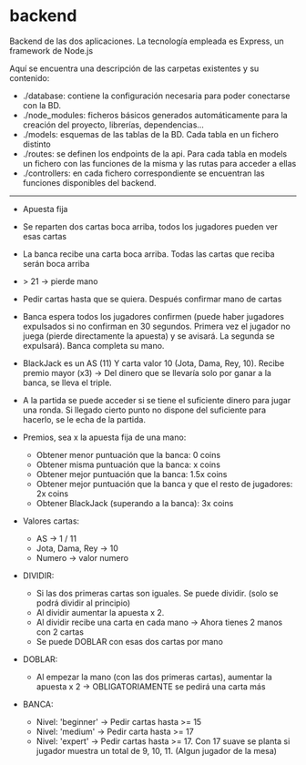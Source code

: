 # backend
Backend de las dos aplicaciones. La tecnología empleada es Express, un framework de Node.js

Aquí se encuentra una descripción de las carpetas existentes y su contenido:
- ./database: contiene la configuración necesaria para poder conectarse con la BD.
- ./node_modules: ficheros básicos generados automáticamente para la creación del proyecto, librerías, dependencias...
- ./models: esquemas de las tablas de la BD. Cada tabla en un fichero distinto
- ./routes: se definen los endpoints de la api. Para cada tabla en models un fichero con las funciones de la misma y las rutas para acceder a ellas
- ./controllers: en cada fichero correspondiente se encuentran las funciones disponibles del backend.


---

- Apuesta fija
- Se reparten dos cartas boca arriba, todos los jugadores pueden ver esas cartas
- La banca recibe una carta boca arriba. Todas las cartas que reciba serán boca arriba
- \> 21 -> pierde mano
- Pedir cartas hasta que se quiera. Después confirmar mano de cartas
- Banca espera todos los jugadores confirmen (puede haber jugadores expulsados si no confirman en 30 segundos. Primera vez el jugador no juega (pierde directamente la apuesta) y se avisará. La segunda se expulsará). Banca completa su mano. 
- BlackJack es un AS (11) Y carta valor 10 (Jota, Dama, Rey, 10). Recibe premio mayor (x3) -> Del dinero que se llevaría solo por ganar a la banca, se lleva el triple.
- A la partida se puede acceder si se tiene el suficiente dinero para jugar una ronda. Si llegado cierto punto no dispone del suficiente para hacerlo, se le echa de la partida.

- Premios, sea x la apuesta fija de una mano:
    - Obtener menor puntuación que la banca: 0 coins
    - Obtener misma puntuación que la banca: x coins
    - Obtener mejor puntuación que la banca: 1.5x coins
    - Obtener mejor puntuación que la banca y que el resto de jugadores: 2x coins
    - Obtener BlackJack (superando a la banca): 3x coins

- Valores cartas:
    - AS -> 1 / 11
    - Jota, Dama, Rey -> 10
    - Numero -> valor numero

- DIVIDIR:
    - Si las dos primeras cartas son iguales. Se puede dividir. (solo se podrá dividir al principio)
    - Al dividir aumentar la apuesta x 2.
    - Al dividir recibe una carta en cada mano -> Ahora tienes 2 manos con 2 cartas
    - Se puede DOBLAR con esas dos cartas por mano

- DOBLAR:
    - Al empezar la mano (con las dos primeras cartas), aumentar la apuesta x 2 -> OBLIGATORIAMENTE se pedirá una carta más

- BANCA: 
    - Nivel: 'beginner' -> Pedir cartas hasta >= 15
    - Nivel: 'medium' -> Pedir carta hasta >= 17
    - Nivel: 'expert' -> Pedir cartas hasta >= 17. Con 17 suave se planta si jugador muestra un total de 9, 10, 11. (Algun jugador de la mesa) 
